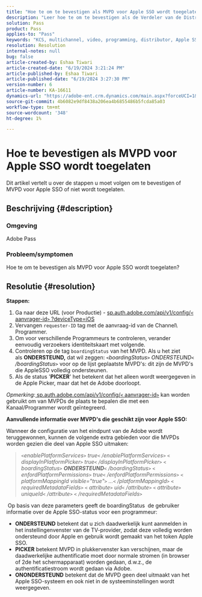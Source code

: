 ```yaml
---
title: "Hoe te om te bevestigen als MVPD voor Apple SSO wordt toegelaten"
description: "Leer hoe te om te bevestigen als de Verdeler van de Distributie van de Video van Multikanaal voor Apple SSO wordt toegelaten."
solution: Pass
product: Pass
applies-to: "Pass"
keywords: "KCS, multichannel, video, programming, distributor, Apple SSO, MVPD, supporter, picker"
resolution: Resolution
internal-notes: null
bug: false
article-created-by: Eshaa Tiwari
article-created-date: "6/19/2024 3:21:24 PM"
article-published-by: Eshaa Tiwari
article-published-date: "6/19/2024 3:27:30 PM"
version-number: 6
article-number: KA-16611
dynamics-url: "https://adobe-ent.crm.dynamics.com/main.aspx?forceUCI=1&pagetype=entityrecord&etn=knowledgearticle&id=f733c591-4f2e-ef11-840a-6045bd029b18"
source-git-commit: 4b6082e9df8438a206ea4b6855486b5fcda85a03
workflow-type: tm+mt
source-wordcount: '348'
ht-degree: 1%

---
```


# Hoe te bevestigen als MVPD voor Apple SSO wordt toegelaten


Dit artikel vertelt u over de stappen u moet volgen om te bevestigen of MVPD voor Apple SSO of niet wordt toegelaten.

## Beschrijving {#description}


### <b>Omgeving</b>

Adobe Pass

### <b>Probleem/symptomen</b>

Hoe te om te bevestigen als MVPD voor Apple SSO wordt toegelaten?


## Resolutie {#resolution}

<b>Stappen:</b>
1. Ga naar deze URL (voor Productie) - [sp.auth.adobe.com/api/v1/config/`<` aanvrager-id`>` ?deviceType=iOS](http://sp.auth.adobe.com/api/v1/config/ABC?deviceType=iOS)
2. Vervangen `requester-ID` tag met de aanvraag-id van de Channel\ Programmer.
3. Om voor verschillende Programmeurs te controleren, verander eenvoudig verzoekers identiteitskaart met volgende.
4. Controleren op de tag `boardingStatus` van<b> </b>het MVPD. Als u het ziet als <b>ONDERSTEUND,</b> dat wil zeggen: *`<`boardingStatus`>` ONDERSTEUND`<` /boardingStatus`>`* voor op de lijst geplaatste MVPD&#39;s: dit zijn de MVPD&#39;s die AppleSSO volledig ondersteunen.
5. Als de status &#39;<b>PICKER</b>&#39; het betekent dat het alleen wordt weergegeven in de Apple Picker, maar dat het de Adobe doorloopt.


*Opmerking:*[ sp.auth.adobe.com/api/v1/config/`<` aanvrager-id`>`](http://sp.auth.adobe.com/api/v1/config/ABC?deviceType=iOS) kan worden gebruikt om van MVPDs de plaats te bepalen die met een Kanaal/Programmer wordt geïntegreerd.

<b>Aanvullende informatie over MVPD&#39;s die geschikt zijn voor Apple SSO:</b>

Wanneer de configuratie van het eindpunt van de Adobe wordt teruggewonnen, kunnen de volgende extra gebieden voor die MVPDs worden gezien die deel van Apple SSO uitmaken:


> *`<`enablePlatformServices`>` true`<` /enablePlatformServices`>`
> `<` displayInPlatformPicker`>` true`<` /displayInPlatformPicker`>`
> `<` boardingStatus`>` <b>ONDERSTEUND</b>`<` /boardingStatus`>`
> `<` enfordPlatformPermissions`>` true`<` /enfordPlatformPermissions`>`
> `<` platformMappingId visible=&quot;true&quot;`>` ...`<` /platformMappingId`>`
> `<` requiredMetadataFields`>`
> `<` attribute`>` uid`<` /attribute`>`
> `<` attribute`>` uniqueId`<` /attribute`>`
> `<` /requiredMetadataFields`>`*


&#x200B; Op basis van deze parameters geeft de boardingStatus &#x200B; de gebruiker informatie over de Apple SSO-status voor een programmeur:

- <b>ONDERSTEUND</b>&#x200B; betekent dat u zich daadwerkelijk kunt aanmelden in het instellingenvenster van de TV-provider, zodat deze volledig worden ondersteund door Apple en gebruik wordt gemaakt van het token Apple SSO.
- <b>PICKER</b>&#x200B; betekent MVPD in plukkervenster kan verschijnen, maar de daadwerkelijke authentificatie moet door normale stromen (in browser of 2de het schermapparaat) worden gedaan, d.w.z., de authentificatiestroom wordt gedaan via Adobe.
- <b>ONONDERSTEUND</b>&#x200B; betekent dat de MVPD geen deel uitmaakt van het Apple SSO-systeem en ook niet in de systeeminstellingen wordt weergegeven.



